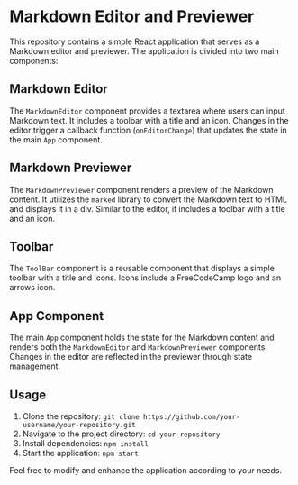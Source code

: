 # Markdown Editor and Previewer

This repository contains a simple React application that serves as a Markdown editor and previewer. The application is divided into two main components:

## Markdown Editor

The `MarkdownEditor` component provides a textarea where users can input Markdown text. It includes a toolbar with a title and an icon. Changes in the editor trigger a callback function (`onEditorChange`) that updates the state in the main `App` component.

## Markdown Previewer

The `MarkdownPreviewer` component renders a preview of the Markdown content. It utilizes the `marked` library to convert the Markdown text to HTML and displays it in a div. Similar to the editor, it includes a toolbar with a title and an icon.

## Toolbar

The `ToolBar` component is a reusable component that displays a simple toolbar with a title and icons. Icons include a FreeCodeCamp logo and an arrows icon.

## App Component

The main `App` component holds the state for the Markdown content and renders both the `MarkdownEditor` and `MarkdownPreviewer` components. Changes in the editor are reflected in the previewer through state management.

## Usage

1. Clone the repository: `git clone https://github.com/your-username/your-repository.git`
2. Navigate to the project directory: `cd your-repository`
3. Install dependencies: `npm install`
4. Start the application: `npm start`

Feel free to modify and enhance the application according to your needs.